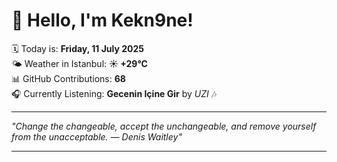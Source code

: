 # 👋 Hello, I'm Kekn9ne!

🗓️ Today is: **Friday, 11 July 2025**  
🌤️ Weather in Istanbul: **☀️   +29°C**  
📊 GitHub Contributions: **68**  
🎧 Currently Listening: **Gecenin Içine Gir** by *UZI* 🎶

---

_"Change the changeable, accept the unchangeable, and remove yourself from the unacceptable.  — *Denis Waitley*"_

---
